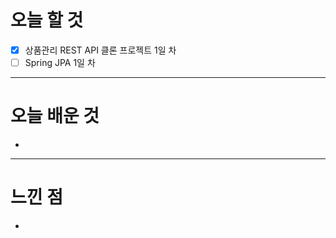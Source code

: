 # 오늘 할 것

- [x] 상품관리 REST API 클론 프로젝트 1일 차
- [ ] Spring JPA 1일 차 

---

# 오늘 배운 것

-  []()

---

# 느낀 점
- 